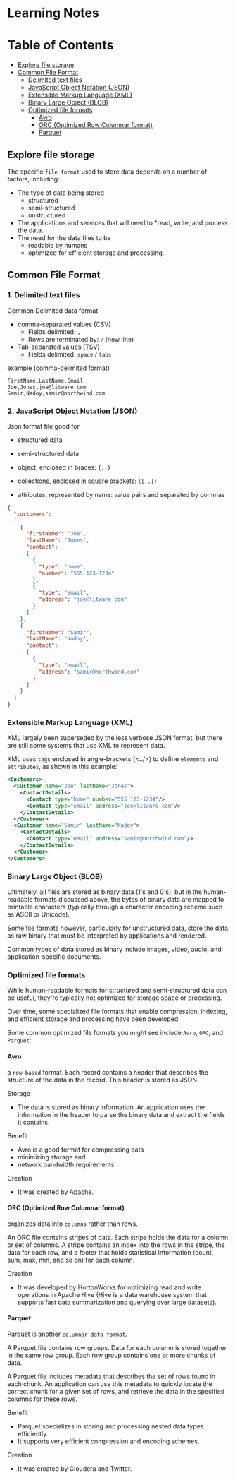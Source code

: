 # Learning Notes
# Table of Contents

- [Explore file storage](#explore-file-storage)
- [Common File Format](#common-file-format)
  - [Delimited text files](#1-delimited-text-files)
  - [JavaScript Object Notation (JSON)](#2-javascript-object-notation-json)
  - [Extensible Markup Language (XML)](#extensible-markup-language-xml)
  - [Binary Large Object (BLOB)](#binary-large-object-blob)
  - [Optimized file formats](#optimized-file-formats)
    - [Avro](#avro)
    - [ORC (Optimized Row Columnar format)](#orc-optimized-row-columnar-format)
    - [Parquet](#parquet)

##  Explore file storage
The specific `file format` used to store data depends on a number of factors, including:
* The type of data being stored 
    * structured
    * semi-structured
    * unstructured
* The applications and services that will need to *read, write, and process the data.
* The need for the data files to be 
    * readable by humans
    * optimized for efficient storage and processing.

## Common File Format 

### 1. Delimited text files
Common Delimited data format 
* comma-separated values (CSV)
    * Fields delimited: `,` 
    * Rows are terminated by: `/` (new line)
* Tab-separated values (TSV)
    * Fields delimited: `space` / `tabs`

example (comma-delimited format)
```
FirstName,LastName,Email
Joe,Jones,joe@litware.com
Samir,Nadoy,samir@northwind.com
```

### 2. JavaScript Object Notation (JSON)
Json format file good for 
* structured data
* semi-structured data

* object, enclosed in braces: `{..}`
* collections, enclosed in square brackets: `([..])`
* attributes, represented by name: value pairs and separated by commas 
```json
{
  "customers":
  [
    {
      "firstName": "Joe",
      "lastName": "Jones",
      "contact":
      [
        {
          "type": "home",
          "number": "555 123-1234"
        },
        {
          "type": "email",
          "address": "joe@litware.com"
        }
      ]
    },
    {
      "firstName": "Samir",
      "lastName": "Nadoy",
      "contact":
      [
        {
          "type": "email",
          "address": "samir@northwind.com"
        }
      ]
    }
  ]
}
```
### Extensible Markup Language (XML)
XML largely been superseded by the less verbose JSON format, but there are still some systems that use XML to represent data. 

XML uses `tags` enclosed in angle-brackets (<../>) to define `elements` and `attributes`, as shown in this example:

```xml
<Customers>
  <Customer name="Joe" lastName="Jones">
    <ContactDetails>
      <Contact type="home" number="555 123-1234"/>
      <Contact type="email" address="joe@litware.com"/>
    </ContactDetails>
  </Customer>
  <Customer name="Samir" lastName="Nadoy">
    <ContactDetails>
      <Contact type="email" address="samir@northwind.com"/>
    </ContactDetails>
  </Customer>
</Customers>
```
### Binary Large Object (BLOB)
Ultimately, all files are stored as binary data (1's and 0's), but in the human-readable formats discussed above, the bytes of binary data are mapped to printable characters (typically through a character encoding scheme such as ASCII or Unicode). 

Some file formats however, particularly for unstructured data, store the data as raw binary that must be interpreted by applications and rendered. 

Common types of data stored as binary include images, video, audio, and application-specific documents.

### Optimized file formats
While human-readable formats for structured and semi-structured data can be useful, they're typically not optimized for storage space or processing. 

Over time, some specialized file formats that enable compression, indexing, and efficient storage and processing have been developed.

Some common optimized file formats you might see include `Avro`, `ORC`, and `Parquet`:

#### Avro 
a `row-based` format. Each record contains a header that describes the structure of the data in the record. This header is stored as JSON. 

Storage
* The data is stored as binary information. An application uses the information in the header to parse the binary data and extract the fields it contains. 

Benefit
* Avro is a good format for compressing data 
* minimizing storage and 
* network bandwidth requirements

Creation
* It was created by Apache.

####  ORC (Optimized Row Columnar format) 
organizes data into `columns` rather than rows. 

An ORC file contains stripes of data. Each stripe holds the data for a column or set of columns. A stripe contains an index into the rows in the stripe, the data for each row, and a footer that holds statistical information (count, sum, max, min, and so on) for each column.

Creation
* It was developed by HortonWorks for optimizing read and write operations in Apache Hive (Hive is a data warehouse system that supports fast data summarization and querying over large datasets). 

#### Parquet 
Parquet is another `columnar data format`.

A Parquet file contains row groups. Data for each column is stored together in the same row group. Each row group contains one or more chunks of data. 

A Parquet file includes metadata that describes the set of rows found in each chunk. An application can use this metadata to quickly locate the correct chunk for a given set of rows, and retrieve the data in the specified columns for these rows.

Benefit
* Parquet specializes in storing and processing nested data types efficiently. 
* It supports very efficient compression and encoding schemes.

Creation
* It was created by Cloudera and Twitter. 

